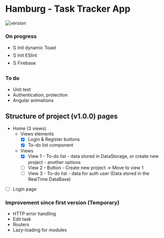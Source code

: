 # Hamburg - Task Tracker App 
![version](https://img.shields.io/badge/version-0.2.2-yellow.svg)

### On progress
* 🔃 Init dynamic Toast
* 🔃 Init ESlint
* 🔃 Firebase

### To do 
* Unit test
* Authentication, protection
* Angular animations

## Structure of project (v1.0.0) pages
* Home (3 views)
  * Views elements
    * [x] Login & Register buttons
    * [x] To-do list component
  * Views
    * [x] View 1 - To-do list - data stored in DataStorage, or create new project - another options
    * [ ] View 2 - Button - Create new project -> Move to view 1
    * [ ] View 3 - To-do list - data for auth user (Data stored in the RealTime DataBase)
* [ ] Login page 


### Improvement since first version (Temporary)
* HTTP error handling
* Edit task
* Routers
* Lazy-loading for modules


